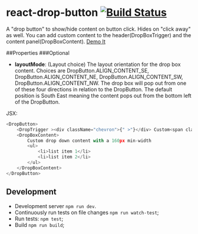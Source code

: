 # react-drop-button [![Build Status](https://travis-ci.org/BI/react-drop-button.png)](https://travis-ci.org/BI/react-drop-button)

A "drop button" to show/hide content on button click. Hides on "click away" as well. You can add custom content to the header(DropBoxTrigger) and the content panel(DropBoxContent). [Demo It](http://BI.github.io/react-drop-button/)

##Properties
###Optional
* **layoutMode**: (Layout choice) The layout orientation for the drop box content. Choices are DropButton.ALIGN_CONTENT_SE, DropButton.ALIGN_CONTENT_NE, DropButton.ALIGN_CONTENT_SW, DropButton.ALIGN_CONTENT_NW. 
The drop box will pop out from one of these four directions in relation to the DropButton. The default position is South East meaning the content pops out from the bottom left of the DropButton. 

JSX:
```js
<DropButton>
	<DropTrigger ><div className="chevron">{" >"}</div> Custom<span className="bold-text"> button content</span></DropTrigger>
	<DropBoxContent>
		Custom drop down content with a 160px min-width
		<ul>
			<li>list item 1</li>
			<li>list item 2</li>
		</ul>
	</DropBoxContent>
</DropButton>
```

## Development

* Development server `npm run dev`.
* Continuously run tests on file changes `npm run watch-test`;
* Run tests: `npm test`;
* Build `npm run build`;
